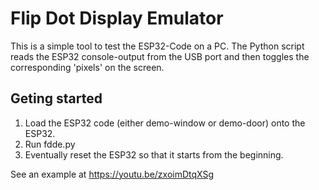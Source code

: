 # Flip Dot Display Emulator

This is a simple tool to test the ESP32-Code on a PC. The Python script reads the ESP32 console-output from the USB port and then toggles the corresponding 'pixels' on the screen.

## Geting started

1. Load the ESP32 code (either demo-window or demo-door) onto the ESP32.
1. Run fdde.py
1. Eventually reset the ESP32 so that it starts from the beginning.

See an example at https://youtu.be/zxoimDtqXSg
